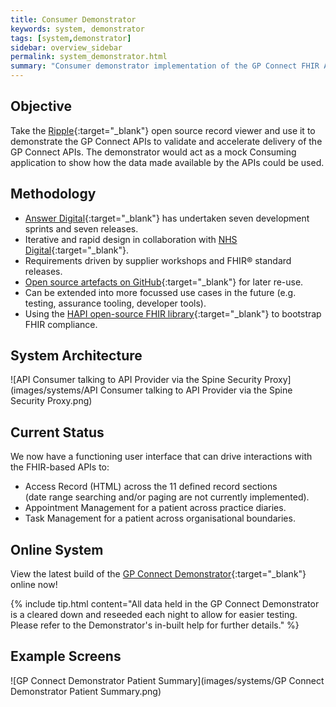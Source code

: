 ```yaml
---
title: Consumer Demonstrator
keywords: system, demonstrator
tags: [system,demonstrator]
sidebar: overview_sidebar
permalink: system_demonstrator.html
summary: "Consumer demonstrator implementation of the GP Connect FHIR APIs."
---
```


## Objective ##

Take the [Ripple](http://rippleosi.org/){:target="_blank"} open source record viewer and use it to demonstrate the GP Connect APIs to validate and accelerate delivery of the GP Connect APIs. The demonstrator would act as a mock Consuming application to show how the data made available by the APIs could be used. 

## Methodology ##

- [Answer Digital](http://www.answerdigital.com/){:target="_blank"} has undertaken seven development sprints and seven releases.
- Iterative and rapid design in collaboration with [NHS Digital](http://digital.nhs.uk/){:target="_blank"}. 
- Requirements driven by supplier workshops and FHIR&reg; standard releases.
- [Open source artefacts on GitHub](https://github.com/nhs-digital/gpconnect){:target="_blank"} for later re-use.
- Can be extended into more focussed use cases in the future (e.g. testing, assurance tooling, developer tools).
- Using the [HAPI open-source FHIR library](http://hapifhir.io/){:target="_blank"} to bootstrap FHIR compliance.

## System Architecture ##

![API Consumer talking to API Provider via the Spine Security Proxy](images/systems/API Consumer talking to API Provider via the Spine Security Proxy.png)

## Current Status ##

We now have a functioning user interface that can drive interactions with the FHIR-based APIs to:

- Access Record (HTML) across the 11 defined record sections <br/>(date range searching and/or paging are not currently implemented).
- Appointment Management for a patient across practice diaries.
- Task Management for a patient across organisational boundaries.

## Online System ##

View the latest build of the [GP Connect Demonstrator](http://ec2-54-194-109-184.eu-west-1.compute.amazonaws.com/){:target="_blank"} online now!

{% include tip.html content="All data held in the GP Connect Demonstrator is a cleared down and reseeded each night to allow for easier testing. <br/>Please refer to the Demonstrator's in-built help for further details." %}

## Example Screens ##

![GP Connect Demonstrator Patient Summary](images/systems/GP Connect Demonstrator Patient Summary.png)
